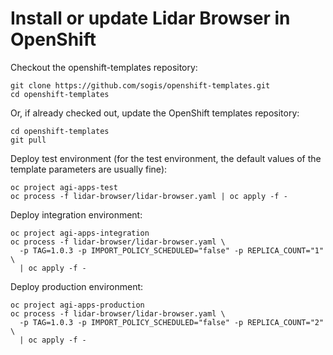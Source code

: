 # Install or update Lidar Browser in OpenShift

Checkout the openshift-templates repository:

```
git clone https://github.com/sogis/openshift-templates.git
cd openshift-templates
```

Or, if already checked out, update the OpenShift templates repository:

```
cd openshift-templates
git pull
```

Deploy test environment (for the test environment, the default values of the template parameters are usually fine):

```
oc project agi-apps-test
oc process -f lidar-browser/lidar-browser.yaml | oc apply -f -
```

Deploy integration environment:

```
oc project agi-apps-integration
oc process -f lidar-browser/lidar-browser.yaml \
  -p TAG=1.0.3 -p IMPORT_POLICY_SCHEDULED="false" -p REPLICA_COUNT="1" \
  | oc apply -f -
```

Deploy production environment:

```
oc project agi-apps-production
oc process -f lidar-browser/lidar-browser.yaml \
  -p TAG=1.0.3 -p IMPORT_POLICY_SCHEDULED="false" -p REPLICA_COUNT="2" \
  | oc apply -f -
```
